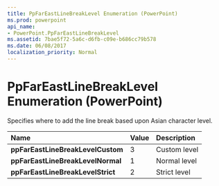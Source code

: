 ```yaml
---
title: PpFarEastLineBreakLevel Enumeration (PowerPoint)
ms.prod: powerpoint
api_name:
- PowerPoint.PpFarEastLineBreakLevel
ms.assetid: 7bae5f72-5a6c-d6fb-c09e-b686cc79b578
ms.date: 06/08/2017
localization_priority: Normal
---
```



# PpFarEastLineBreakLevel Enumeration (PowerPoint)

Specifies where to add the line break based upon Asian character level.



|Name|Value|Description|
|:-----|:-----|:-----|
|**ppFarEastLineBreakLevelCustom**|3|Custom level|
|**ppFarEastLineBreakLevelNormal**|1|Normal level|
|**ppFarEastLineBreakLevelStrict**|2|Strict level|

